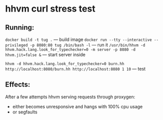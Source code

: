 # hhvm curl stress test

## Running:

`docker build -t tug .` — build image
`docker run --tty --interactive --privileged -p 8080:80 tug /bin/bash -l` — run it
`/usr/bin/hhvm -d hhvm.hack.lang.look_for_typechecker=0 -m server -p 8080 -d hhvm.jit=false &` — start server inside

`hhvm -d hhvm.hack.lang.look_for_typechecker=0 burn.hh http://localhost:8080/burn.hh http://localhost:8080 1 10` — test

## Effects:

After a few attempts hhvm serving requests through proxygen:

- either becomes unresponsive and hangs with 100% cpu usage
- or segfaults

